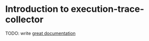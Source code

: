 # Introduction to execution-trace-collector

TODO: write [great documentation](http://jacobian.org/writing/what-to-write/)
